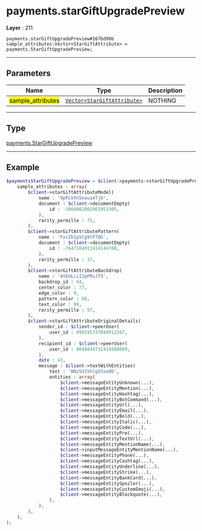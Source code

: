 # payments.starGiftUpgradePreview

**Layer** : 211

```tl
payments.starGiftUpgradePreview#167bd90b sample_attributes:Vector<StarGiftAttribute> = payments.StarGiftUpgradePreview;
```

---

## Parameters

| Name | Type | Description |
| :---: | :---: | :--- |
| <mark>sample_attributes</mark> | [`Vector<StarGiftAttribute>`](type/StarGiftAttribute) | NOTHING |

---

## Type

[payments.StarGiftUpgradePreview](type/payments.StarGiftUpgradePreview)

---

## Example

```php
$paymentsStarGiftUpgradePreview = $client->payments->starGiftUpgradePreview(
	sample_attributes : array(
		$client->starGiftAttributeModel(
			name : '9pPLVXn5eausmTjO',
			document : $client->documentEmpty(
				id : -3860082002961953305,
			),
			rarity_permille : 75,
		),
		$client->starGiftAttributePattern(
			name : 'FvcZk1pSCg9tP7BG',
			document : $client->documentEmpty(
				id : -7647164911414144708,
			),
			rarity_permille : 37,
		),
		$client->starGiftAttributeBackdrop(
			name : 'AVEHLciI2pPRsJT9',
			backdrop_id : 94,
			center_color : 77,
			edge_color : 9,
			pattern_color : 66,
			text_color : 98,
			rarity_permille : 97,
		),
		$client->starGiftAttributeOriginalDetails(
			sender_id : $client->peerUser(
				user_id : 899195737048912267,
			),
			recipient_id : $client->peerUser(
				user_id : 8648844731415688089,
			),
			date : 43,
			message : $client->textWithEntities(
				text : 'WNz5d1VhlgO3se8D',
				entities : array(
					$client->messageEntityUnknown(...),
					$client->messageEntityMention(...),
					$client->messageEntityHashtag(...),
					$client->messageEntityBotCommand(...),
					$client->messageEntityUrl(...),
					$client->messageEntityEmail(...),
					$client->messageEntityBold(...),
					$client->messageEntityItalic(...),
					$client->messageEntityCode(...),
					$client->messageEntityPre(...),
					$client->messageEntityTextUrl(...),
					$client->messageEntityMentionName(...),
					$client->inputMessageEntityMentionName(...),
					$client->messageEntityPhone(...),
					$client->messageEntityCashtag(...),
					$client->messageEntityUnderline(...),
					$client->messageEntityStrike(...),
					$client->messageEntityBankCard(...),
					$client->messageEntitySpoiler(...),
					$client->messageEntityCustomEmoji(...),
					$client->messageEntityBlockquote(...),
				),
			),
		),
	),
);
```